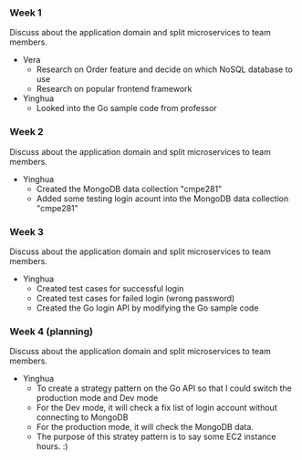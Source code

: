 ### Week 1

Discuss about the application domain and split microservices to team members.

- Vera
  - Research on Order feature and decide on which NoSQL database to use
  - Research on popular frontend framework
- Yinghua
  - Looked into the Go sample code from professor

### Week 2

Discuss about the application domain and split microservices to team members.

- Yinghua
  - Created the MongoDB data collection "cmpe281"
  - Added some testing login acount into the MongoDB data collection "cmpe281"
  
### Week 3

Discuss about the application domain and split microservices to team members.

- Yinghua
  - Created test cases for successful login
  - Created test cases for failed login (wrong password)
  - Created the Go login API by modifying the Go sample code

### Week 4  (planning)

Discuss about the application domain and split microservices to team members.

- Yinghua
  - To create a strategy pattern on the Go API so that I could switch the production mode and Dev mode
  - For the Dev mode, it will check a fix list of login account without connecting to MongoDB
  - For the production mode, it will check the MongoDB data. 
  - The purpose of this stratey pattern is to say some EC2 instance hours. :) 

  
   
